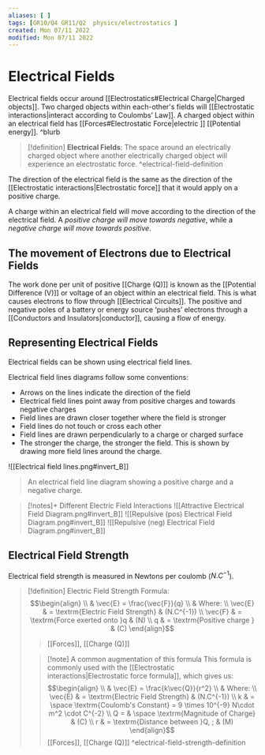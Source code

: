 ```yaml
---
aliases: [ ]
tags: [GR10/Q4 GR11/Q2  physics/electrostatics ]
created: Mon 07/11 2022
modified: Mon 07/11 2022
---
```

# Electrical Fields
Electrical fields occur around [[Electrostatics#Electrical Charge|Charged objects]]. Two charged objects within each-other's fields will [[Electrostatic interactions|interact according to Coulombs’ Law]]. A charged object within an electrical field has [[Forces#Electrostatic Force|electric ]] [[Potential energy]]. ^blurb

> [!definition]
> **Electrical Fields**: The space around an electrically charged object where another electrically charged object will experience an electrostatic force. 
^electrical-field-definition

The direction of the electrical field is the same as the direction of the [[Electrostatic interactions|Electrostatic force]] that it would apply on a positive charge. 

A charge within an electrical field will move according to the direction of the electrical field. A *positive charge will move towards negative*, while a *negative charge will move towards positive*. 

## The movement of Electrons due to Electrical Fields
The work done per unit of positive [[Charge (Q)]] is known as the [[Potential Difference (V)]] or voltage of an object within an electrical field. This is what causes electrons to flow through [[Electrical Circuits]]. The positive and negative poles of a battery or energy source ‘pushes’ electrons through a [[Conductors and Insulators|conductor]], causing a flow of energy.

## Representing Electrical Fields
Electrical fields can be shown using electrical field lines.  

Electrical field lines diagrams follow some conventions:
- Arrows on the lines indicate the direction of the field
- Electrical field lines point away from positive charges and towards negative charges
- Field lines are drawn closer together where the field is stronger
- Field lines do not touch or cross each other
- Field lines are drawn perpendicularly to a charge or charged surface
- The stronger the charge, the stronger the field. This is shown by drawing more field lines around the charge. 

![[Electrical field lines.png#invert_B]]
> An electrical field line diagram showing a positive charge and a negative charge. 

> [!notes]+ Different Electric Field Interactions
> ![[Attractive Electrical Field Diagram.png#invert_B]]
> ![[Repulsive (pos) Electrical Field Diagram.png#invert_B]]
> ![[Repulsive (neg) Electrical Field Diagram.png#invert_B]]

## Electrical Field Strength
Electrical field strength is measured in Newtons per coulomb ($N.C^{-1}$). 

> [!definition]
> Electric Field Strength Formula: 
> $$\begin{align}
> \\ & \vec{E} = \frac{\vec{F}}{q}
> \\ & Where:
> \\ \vec{E} & = \textrm{Electric Field Strength} & (N.C^{-1})
> \\ \vec{F} & = \textrm{Force exerted onto }q & (N)
> \\ q & = \textrm{Positive charge  } & (C)
> \end{align}$$
> > [[Forces]], [[Charge (Q)]]
> 
> 
> > [!note] A common augmentation of this formula
>> This formula is commonly used with the [[Electrostatic interactions|Electrostatic force formula]], which gives us:
>> $$\begin{align}
>> \\ & \vec{E} = \frac{k\vec{Q}}{r^2}
>> \\ & Where:
>> \\ \vec{E} & = \textrm{Electric Field Strength} & (N.C^{-1})
>> \\ k & = \space \textrm{Coulomb's Constant} = 9 \times 10^{-9} N\cdot m^2 \cdot C^{-2}
>> \\ Q = & \space \textrm{Magnitude of Charge} & (C)
>> \\ r & =  \textrm{Distance between }Q, ; & (M)
>> \end{align}$$
> > [[Forces]], [[Charge (Q)]]
^electrical-field-strength-definition